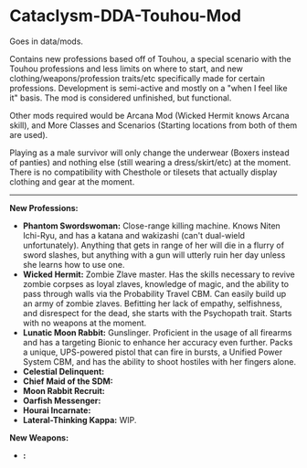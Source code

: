 # Cataclysm-DDA-Touhou-Mod
Goes in data/mods.

Contains new professions based off of Touhou, a special scenario with the Touhou professions and less limits on where to start, and new clothing/weapons/profession traits/etc specifically made for certain professions. Development is semi-active and mostly on a "when I feel like it" basis. The mod is considered unfinished, but functional.

Other mods required would be Arcana Mod (Wicked Hermit knows Arcana skill), and More Classes and Scenarios (Starting locations from both of them are used).

Playing as a male survivor will only change the underwear (Boxers instead of panties) and nothing else (still wearing a dress/skirt/etc) at the moment. There is no compatibility with Chesthole or tilesets that actually display clothing and gear at the moment.

----------------------------------------------------------------
**New Professions:**

* **Phantom Swordswoman:** Close-range killing machine. Knows Niten Ichi-Ryu, and has a katana and wakizashi (can't dual-wield unfortunately). Anything that gets in range of her will die in a flurry of sword slashes, but anything with a gun will utterly ruin her day unless she learns how to use one.
* **Wicked Hermit:** Zombie Zlave master. Has the skills necessary to revive zombie corpses as loyal zlaves, knowledge of magic, and the ability to pass through walls via the Probability Travel CBM. Can easily build up an army of zombie zlaves. Befitting her lack of empathy, selfishness, and disrespect for the dead, she starts with the Psychopath trait. Starts with no weapons at the moment.
* **Lunatic Moon Rabbit:** Gunslinger. Proficient in the usage of all firearms and has a targeting Bionic to enhance her accuracy even further. Packs a unique, UPS-powered pistol that can fire in bursts, a Unified Power System CBM, and has the ability to shoot hostiles with her fingers alone.
* **Celestial Delinquent:**
* **Chief Maid of the SDM:**
* **Moon Rabbit Recruit:**
* **Oarfish Messenger:**
* **Hourai Incarnate:**
* **Lateral-Thinking Kappa:** WIP.

**New Weapons:**
* **:**
